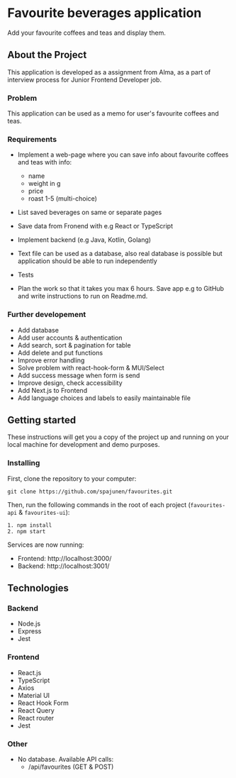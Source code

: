 # Favourite beverages application

Add your favourite coffees and teas and display them.

## About the Project

This application is developed as a assignment from Alma, as a part of interview process for Junior Frontend Developer job.

### Problem

This application can be used as a memo for user's favourite coffees and teas.

### Requirements

- Implement a web-page where you can save info about favourite coffees and teas with info:
  - name
  - weight in g
  - price
  - roast 1-5 (multi-choice)

- List saved beverages on same or separate pages
- Save data from Fronend with e.g React or TypeScript
- Implement backend (e.g Java, Kotlin, Golang)
- Text file can be used as a database, also real database is possible but application should be able to run independently
- Tests

- Plan the work so that it takes you max 6 hours. Save app e.g to GitHub and write instructions to run on Readme.md.

### Further developement

- Add database
- Add user accounts & authentication
- Add search, sort & pagination for table
- Add delete and put functions
- Improve error handling
- Solve problem with react-hook-form & MUI/Select
- Add success message when form is send
- Improve design, check accessibility
- Add Next.js to Frontend
- Add language choices and labels to easily maintainable file

## Getting started

These instructions will get you a copy of the project up and running on your local machine for development and demo purposes.

### Installing

First, clone the repository to your computer:
```
git clone https://github.com/spajunen/favourites.git
```
Then, run the following commands in the root of each project (```favourites-api``` & ```favourites-ui```):
```
1. npm install
2. npm start
```
Services are now running:
- Frontend: http://localhost:3000/
- Backend: http://localhost:3001/

## Technologies

### Backend
- Node.js
- Express
- Jest

### Frontend
- React.js
- TypeScript
- Axios
- Material UI
- React Hook Form
- React Query
- React router
- Jest

### Other
- No database. Available API calls: 
  - /api/favourites (GET & POST)

